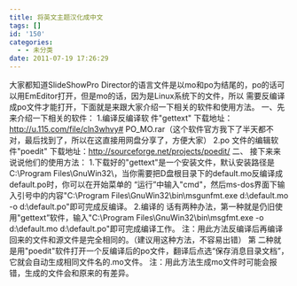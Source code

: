 ```yaml
---
title: 将英文主题汉化成中文
tags: []
id: '150'
categories:
  - - 未分类
date: 2011-07-19 17:26:29
---
```


大家都知道SlideShowPro Director的语言文件是以mo和po为结尾的，po的话可以用EmEditor打开，但是mo的话，因为是Linux系统下的文件，所以 需要反编译成po文件才能打开，下面就是来跟大家介绍一下相关的软件和使用方法。 一、先来介绍一下相关的软件： 1.编译反编译软 件"gettext" 下载地址：http://u.115.com/file/cln3whvy# PO\_MO.rar（这个软件官方我下了半天都不对，最后找到了，所以在这直接用网盘分享了，方便大家） 2.po 文件的编辑软件"poedit" 下载地址：http://sourceforge.net/projects/poedit/ 二、 接下来来说说他们的使用方法： 1.下载好的"gettext"是一个安装文件，默认安装路径是C:\\Program Files\\GnuWin32\\，当你需要把D盘根目录下的default.mo反编译成default.po时，你可以在开始菜单的 “运行”中输入"cmd"，然后ms-dos界面下输入引号中的内容"C:\\Program Files\\GnuWin32\\bin\\msgunfmt.exe d:\\default.mo -o d:\\default.po"即可完成反编译。 2.编译的 话有两种办法，第一种就是仍旧使用"gettext”软件，输入"C:\\Program Files\\GnuWin32\\bin\\msgfmt.exe -o d:\\default.mo d:\\default.po"即可完成编译工作。 注：用此方法反编译后再编译回来的文件和源文件是完全相同的。（建议用这种方法，不容易出错） 第 二种就是用"poedit"软件打开一个反编译后的po文件，翻译后点选“保存消息目录文档”，它就会自动生成相同文件名的.mo文件。 注：用此方法生成mo文件时可能会报错，生成的文件会和原来的有差异。